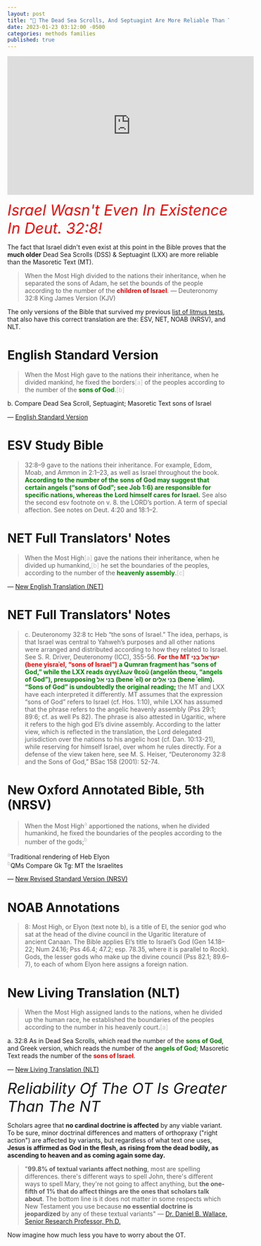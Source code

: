 ```yaml
---
layout: post
title: "📜 The Dead Sea Scrolls, And Septuagint Are More Reliable Than The Masoretic Text."
date: 2023-01-23 03:12:00 -0500
categories: methods families
published: true
---
```


<iframe width="560" height="315" src="https://www.youtube.com/embed/Jt8OoMLrAyo" title="YouTube video player" frameborder="0" allow="accelerometer; autoplay; clipboard-write; encrypted-media; gyroscope; picture-in-picture; web-share" allowfullscreen></iframe>

<span style="font-style:Italic;font-size:34px;color:red;">Israel Wasn't Even In Existence In Deut. 32:8!</span>

The fact that Israel didn't even exist at this point in the Bible proves that the **much older** Dead Sea Scrolls (DSS) & Septuagint (LXX) are more reliable than the Masoretic Text (MT).

> When the Most High divided to the nations their inheritance, when he separated the sons of Adam, he set the bounds of the people according to the number of the <span style="font-weight:bold;color:red;">children of Israel</span>. &mdash; Deuteronomy 32:8 King James Version (KJV)

The only versions of the Bible that survived my previous [list of litmus tests](https://sevenshepherd.github.io/the-best-bible/), that also have this correct translation are the: ESV, NET, NOAB (NRSV), and NLT.

# English Standard Version

> When the Most High gave to the nations their inheritance, when he divided mankind, he fixed the borders<span style="color:#bfbfbf;">[a]</span> of the peoples according to the number of the <span style="font-weight:bold;color:green;">sons of God</span>.<span style="color:#bfbfbf;">[b]</span>
>
b. Compare Dead Sea Scroll, Septuagint; Masoretic Text sons of Israel
>
&mdash; [English Standard Version](https://www.biblegateway.com/passage/?search=Deuteronomy+32%3A8&version=ESV)

# ESV Study Bible 

> 32:8–9 gave to the nations their inheritance. For example, Edom, Moab, and Ammon in 2:1–23, as well as Israel throughout the book. <span style="font-weight:bold;color:green;">According to the number of the sons of God may suggest that certain angels (“sons of God”; see Job 1:6) are responsible for specific nations, whereas the Lord himself cares for Israel.</span> See also the second esv footnote on v. 8. the LORD’s portion. A term of special affection. See notes on Deut. 4:20 and 18:1–2.

# NET Full Translators' Notes

> When the Most High<span style="color:#bfbfbf;">[a]</span> gave the nations their inheritance, when he divided up humankind,<span style="color:#bfbfbf;">[b]</span> he set the boundaries of the peoples, according to the number of the <span style="font-weight:bold;color:green;">heavenly assembly</span>.<span style="color:#bfbfbf;">[c]</span> 
>
&mdash; [New English Translation (NET)](https://www.biblegateway.com/passage/?search=Deuteronomy%2032%3A8&version=NET)

# NET Full Translators' Notes

> c. Deuteronomy 32:8 tc Heb “the sons of Israel.” The idea, perhaps, is that Israel was central to Yahweh’s purposes and all other nations were arranged and distributed according to how they related to Israel. See S. R. Driver, Deuteronomy (ICC), 355-56. <span style="font-weight:bold;color:red;">For the MT יִשְׂרָאֵל בְּנֵי (bene yisraʾel, “sons of Israel”)</span> <span style="font-weight:bold;color:green;">a Qumran fragment has “sons of God,” while the LXX reads ἀγγέλων θεοῦ (angelōn theou, “angels of God”), presupposing בְּנֵי אֵל (bene ʾel) or בְּנֵי אֵלִים (bene ʾelim). “Sons of God” is undoubtedly the original reading;</span> the MT and LXX have each interpreted it differently. MT assumes that the expression “sons of God” refers to Israel (cf. Hos. 1:10), while LXX has assumed that the phrase refers to the angelic heavenly assembly (Pss 29:1; 89:6; cf. as well Ps 82). The phrase is also attested in Ugaritic, where it refers to the high god El’s divine assembly. According to the latter view, which is reflected in the translation, the Lord delegated jurisdiction over the nations to his angelic host (cf. Dan. 10:13-21), while reserving for himself Israel, over whom he rules directly. For a defense of the view taken here, see M. S. Heiser, “Deuteronomy 32:8 and the Sons of God,” BSac 158 (2001): 52-74.

# New Oxford Annotated Bible, 5th (NRSV)

> When the Most High<sup style="color:#bfbfbf;">a</sup> apportioned the nations, when he divided humankind, he fixed the boundaries of the peoples according to the number of the gods;<sup style="color:#bfbfbf;">b</sup>
>
<sup style="color:#bfbfbf;">a</sup>Traditional rendering of Heb Elyon<br>
<sup style="color:#bfbfbf;">b</sup>QMs Compare Gk Tg: MT the Israelites
>
&mdash; [New Revised Standard Version (NRSV)](https://www.biblegateway.com/passage/?search=Deuteronomy%2032%3A8&version=NRSVA)

# NOAB Annotations

> 8: Most High, or Elyon (text note b), is a title of El, the senior god who sat at the head of the divine council in the Ugaritic literature of ancient Canaan. The Bible applies El’s title to Israel’s God (Gen 14.18–22; Num 24.16; Pss 46.4; 47.2; esp. 78.35, where it is parallel to Rock). Gods, the lesser gods who make up the divine council (Pss 82.1; 89.6–7), to each of whom Elyon here assigns a foreign nation.

# New Living Translation (NLT)

> When the Most High assigned lands to the nations, when he divided up the human race, he established the boundaries of the peoples according to the number in his heavenly court.<span style="color:#bfbfbf;">[a]</span>
>
a. 32:8 As in Dead Sea Scrolls, which read the number of the <span style="font-weight:bold;color:green;">sons of God</span>, and Greek version, which reads the number of the <span style="font-weight:bold;color:green;">angels of God</span>; Masoretic Text reads the number of the <span style="font-weight:bold;color:red;">sons of Israel</span>.
>
&mdash; [New Living Translation (NLT)](https://www.biblegateway.com/passage/?search=Deuteronomy%2032%3A8&version=NLT)

<span style="font-style:Italic;font-size:34px;">Reliability Of The OT Is Greater Than The NT</span>

Scholars agree that **no cardinal doctrine is affected** by any viable variant. To be sure, minor doctrinal differences and matters of orthopraxy ("right action") are affected by variants, but regardless of what text one uses, **Jesus is affirmed as God in the flesh, as rising from the dead bodily, as ascending to heaven and as coming again some day.** 

> "**99.8% of textual variants affect nothing**, most are spelling differences. there's different ways to spell John, there's different ways to spell Mary, they're not going to affect anything, but **the one-fifth of 1% that do affect things are the ones that scholars talk about**. The bottom line is it does not matter in some respects which New Testament you use because **no essential doctrine is jeopardized** by any of these textual variants" &mdash; [Dr. Daniel B. Wallace, Senior Research Professor, Ph.D.](https://youtu.be/NikVdhp0YFs)

Now imagine how much less you have to worry about the OT.

<script>
	var refTagger = {
		settings: {
			bibleVersion: 'ESV'
		}
	}; 

	(function(d, t) {
		var n=d.querySelector('[nonce]');
		refTagger.settings.nonce = n && (n.nonce||n.getAttribute('nonce'));
		var g = d.createElement(t), s = d.getElementsByTagName(t)[0];
		g.src = 'https://api.reftagger.com/v2/RefTagger.js';
		g.nonce = refTagger.settings.nonce;
		s.parentNode.insertBefore(g, s);
	}(document, 'script'));
</script>
